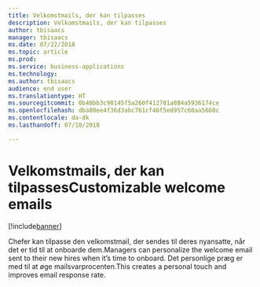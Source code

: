 ```yaml
---
title: Velkomstmails, der kan tilpasses
description: Velkomstmails, der kan tilpasses
author: tbisaacs
manager: tbisaacs
ms.date: 07/22/2018
ms.topic: article
ms.prod: 
ms.service: business-applications
ms.technology: 
ms.author: tbisaacs
audience: end user
ms.translationtype: HT
ms.sourcegitcommit: 0b40bb3c98145f5a260f412701a884a5936174ce
ms.openlocfilehash: dba80ee4f36d3abc761cf46f5ed957c60aa5660c
ms.contentlocale: da-dk
ms.lasthandoff: 07/18/2018

---
```

#  <a name="customizable-welcome-emails"></a><span data-ttu-id="98cdd-103">Velkomstmails, der kan tilpasses</span><span class="sxs-lookup"><span data-stu-id="98cdd-103">Customizable welcome emails</span></span>


[!include[banner](../../../includes/banner.md)]

<span data-ttu-id="98cdd-104">Chefer kan tilpasse den velkomstmail, der sendes til deres nyansatte, når det er tid til at onboarde dem.</span><span class="sxs-lookup"><span data-stu-id="98cdd-104">Managers can personalize the welcome email sent to their new hires when it’s time to onboard.</span></span> <span data-ttu-id="98cdd-105">Det personlige præg er med til at øge mailsvarprocenten.</span><span class="sxs-lookup"><span data-stu-id="98cdd-105">This creates a personal touch and improves email response rate.</span></span>

